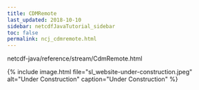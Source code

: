 ```yaml
---
title: CDMRemote
last_updated: 2018-10-10
sidebar: netcdfJavaTutorial_sidebar
toc: false
permalink: ncj_cdmremote.html
---
```


netcdf-java/reference/stream/CdmRemote.html

{% include image.html file="sl_website-under-construction.jpeg" alt="Under Construction" caption="Under Construction" %}
